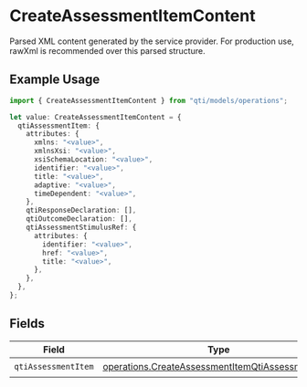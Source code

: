 # CreateAssessmentItemContent

Parsed XML content generated by the service provider. For production use, rawXml is recommended over this parsed structure.

## Example Usage

```typescript
import { CreateAssessmentItemContent } from "qti/models/operations";

let value: CreateAssessmentItemContent = {
  qtiAssessmentItem: {
    attributes: {
      xmlns: "<value>",
      xmlnsXsi: "<value>",
      xsiSchemaLocation: "<value>",
      identifier: "<value>",
      title: "<value>",
      adaptive: "<value>",
      timeDependent: "<value>",
    },
    qtiResponseDeclaration: [],
    qtiOutcomeDeclaration: [],
    qtiAssessmentStimulusRef: {
      attributes: {
        identifier: "<value>",
        href: "<value>",
        title: "<value>",
      },
    },
  },
};
```

## Fields

| Field                                                                                                                | Type                                                                                                                 | Required                                                                                                             | Description                                                                                                          |
| -------------------------------------------------------------------------------------------------------------------- | -------------------------------------------------------------------------------------------------------------------- | -------------------------------------------------------------------------------------------------------------------- | -------------------------------------------------------------------------------------------------------------------- |
| `qtiAssessmentItem`                                                                                                  | [operations.CreateAssessmentItemQtiAssessmentItem](../../models/operations/createassessmentitemqtiassessmentitem.md) | :heavy_check_mark:                                                                                                   | N/A                                                                                                                  |